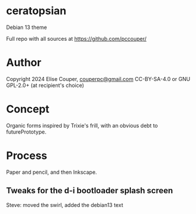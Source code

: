 # ceratopsian

Debian 13 theme

Full repo with all sources at https://github.com/pccouper/

# Author

Copyright 2024 Elise Couper, couperpc@gmail.com CC-BY-SA-4.0 or GNU
GPL-2.0+ (at recipient's choice)

# Concept
Organic forms inspired by Trixie's frill, with an obvious debt to
futurePrototype.

# Process
Paper and pencil, and then Inkscape.

## Tweaks for the d-i bootloader splash screen

Steve: moved the swirl, added the debian13 text
